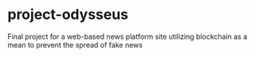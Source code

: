 # project-odysseus
Final project for a web-based news platform site utilizing blockchain as a mean to prevent the spread of fake news
